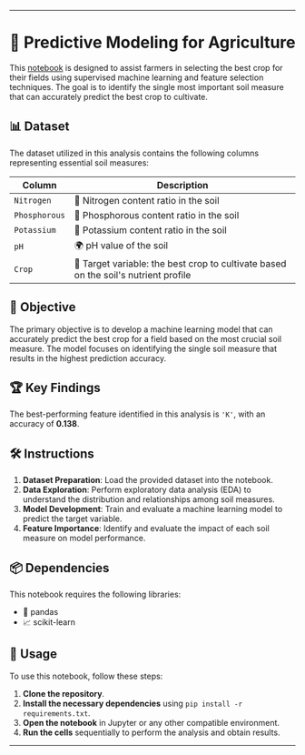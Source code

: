 
---

# 🌾 Predictive Modeling for Agriculture

This [notebook](workspace/notebook.ipynb) is designed to assist farmers in selecting the best crop for their fields using supervised machine learning and feature selection techniques. The goal is to identify the single most important soil measure that can accurately predict the best crop to cultivate.

## 📊 Dataset

The dataset utilized in this analysis contains the following columns representing essential soil measures:

| Column              | Description                                                                                  |
|---------------------|----------------------------------------------------------------------------------------------|
| `Nitrogen`          | 🌱 Nitrogen content ratio in the soil                                                         |
| `Phosphorous`       | 🌾 Phosphorous content ratio in the soil                                                      |
| `Potassium`         | 🍃 Potassium content ratio in the soil                                                        |
| `pH`                | 🌍 pH value of the soil                                                                       |
| `Crop`              | 🌻 Target variable: the best crop to cultivate based on the soil's nutrient profile           |

## 🎯 Objective

The primary objective is to develop a machine learning model that can accurately predict the best crop for a field based on the most crucial soil measure. The model focuses on identifying the single soil measure that results in the highest prediction accuracy.

## 🏆 Key Findings

The best-performing feature identified in this analysis is `'K'`, with an accuracy of **0.138**.

## 🛠️ Instructions

1. **Dataset Preparation**: Load the provided dataset into the notebook.
2. **Data Exploration**: Perform exploratory data analysis (EDA) to understand the distribution and relationships among soil measures.
3. **Model Development**: Train and evaluate a machine learning model to predict the target variable.
4. **Feature Importance**: Identify and evaluate the impact of each soil measure on model performance.

## 📦 Dependencies

This notebook requires the following libraries:

- 🐼 pandas
- 📈 scikit-learn

## 🚀 Usage

To use this notebook, follow these steps:

1. **Clone the repository**.
2. **Install the necessary dependencies** using `pip install -r requirements.txt`.
3. **Open the notebook** in Jupyter or any other compatible environment.
4. **Run the cells** sequentially to perform the analysis and obtain results.

---